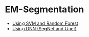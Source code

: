# EM-Segmentation
* [Using SVM and Random Forest](https://github.com/ray-hu/Image-Segmentation/blob/master/SVM_RF_EM_Segmentation.ipynb)
* [Using DNN (SegNet and Unet)](https://github.com/ray-hu/Image-Segmentation/blob/master/DNN_EM_Pytorch.ipynb)
